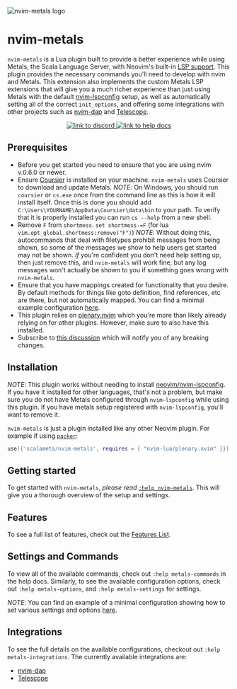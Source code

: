 ![nvim-metals logo](https://i.imgur.com/7gqEQOi.png)

# nvim-metals

`nvim-metals` is a Lua plugin built to provide a better experience while using
Metals, the Scala Language Server, with Neovim's built-in [LSP
support](https://neovim.io/doc/user/lsp.html). This plugin provides the
necessary commands you'll need to develop with nvim and Metals. This extension
also implements the custom Metals LSP extensions that will give you a much
richer experience than just using Metals with the default
[nvim-lspconfig](https://github.com/neovim/nvim-lspconfig) setup, as well as
automatically setting all of the correct `init_options`, and offering some
integrations with other projects such as
[nvim-dap](https://github.com/mfussenegger/nvim-dap) and
[Telescope](https://github.com/nvim-telescope/telescope.nvim).

<p align="center">
    <a href="https://discord.gg/FaVDrJegEh">
        <img alt="link to discord" src="https://img.shields.io/discord/632642981228314653?style=flat-square">
    </a>
    <a href="https://github.com/scalameta/nvim-metals/blob/master/doc/metals.txt">
        <img alt="link to help docs" src="https://img.shields.io/badge/docs-%3Ah%20nvim--metals-blue?style=flat-square">
    </a>
</p>

## Prerequisites

- Before you get started you need to ensure that you are using nvim v.0.6.0 or
    newer.
- Ensure [Coursier](https://get-coursier.io/docs/cli-installation) is installed
    on your machine. `nvim-metals` uses Coursier to download and update Metals.
    _NOTE_: On Windows, you should run `coursier` or `cs.exe` once from the command
    line as this is how it will install itself. Once this is done you should 
    add `C:\Users\YOURNAME\AppData\Coursier\data\bin` to your path. To verify
    that it is properly installed you can run `cs --help` from a new shell.
- Remove `F` from `shortmess`. `set shortmess-=F`
    (for lua `vim.opt_global.shortmess:remove("F")`)
    _NOTE_: Without doing this, autocommands that deal with filetypes prohibit
    messages from being shown, so some of the messages we show to help users get
    started may not be shown. _If_ you're confident you don't need help setting
    up, then just remove this, and `nvim-metals` will work fine, but any log
    messages won't actually be shown to you if something goes wrong with
    `nvim-metals`.
- Ensure that you have mappings created for functionality that you desire. By
    default methods for things like goto definition, find references, etc are
    there, but not automatically mapped. You can find a minimal example
    configuration
    [here](https://github.com/scalameta/nvim-metals/discussions/39).
- This plugin relies on [plenary.nvim](https://github.com/nvim-lua/plenary.nvim)
    which you're more than likely already relying on for other plugins. However,
    make sure to also have this installed.
- Subscribe to [this
    discussion](https://github.com/scalameta/nvim-metals/discussions/253) which
    will notify you of any breaking changes.

## Installation

_NOTE_: This plugin works without needing to install
[neovim/nvim-lspconfig](https://github.com/neovim/nvim-lspconfig). If you have
it installed for other languages, that's not a problem, but make sure you do not
have Metals configured through `nvim-lspconfig` while using this plugin. If you
have metals setup registered with `nvim-lspconfig`, you'll want to remove
it.

`nvim-metals` is just a plugin installed like any other Neovim plugin. For
example if using [`packer`](https://github.com/wbthomason/packer.nvim):

```lua
use({'scalameta/nvim-metals', requires = { "nvim-lua/plenary.nvim" }})

```

## Getting started

To get started with `nvim-metals`, _please read_ [`:help
nvim-metals`](https://github.com/scalameta/nvim-metals/blob/main/doc/metals.txt).
This will give you a thorough overview of the setup and settings.

## Features

To see a full list of features, check out the [Features
List](https://github.com/scalameta/nvim-metals/discussions/279).

## Settings and Commands

To view all of the available commands, check out `:help metals-commands` in the
help docs. Similarly, to see the available configuration options, check out
`:help metals-options`, and `:help metals-settings` for settings.

_NOTE_: You can find an example of a minimal configuration showing how to set
various settings and options
[here](https://github.com/scalameta/nvim-metals/discussions/39).

## Integrations

To see the full details on the available configurations, checkout out `:help
metals-integrations`. The currently available integrations are:
- [nvim-dap](https://github.com/mfussenegger/nvim-dap)
- [Telescope](https://github.com/nvim-telescope/telescope.nvim)
